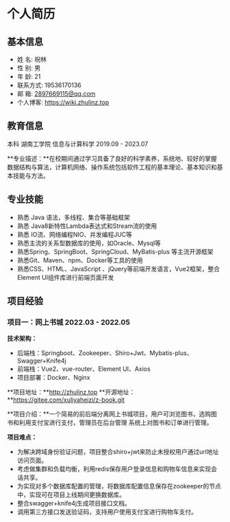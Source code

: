 # 个人简历

## 基本信息

- 姓 名: 祝林 
- 性 别: 男 
- 年 龄: 21 
- 联系方式: 19536170136 
- 邮 箱: 2897669115@qq.com 
- 个人博客: https://wiki.zhulinz.top

## 教育信息

本科	湖南工学院 	信息与计算科学 	2019.09 - 2023.07

**专业描述：**在校期间通过学习具备了良好的科学素养，系统地、较好的掌握数据结构与算法，计算机网络、操作系统包括软件工程的基本理论、基本知识和基本技能与方法。

## 专业技能

- 熟悉 Java 语法，多线程、集合等基础框架 
- 熟悉 Java8新特性Lambda表达式和Stream流的使用 
- 熟悉 IO流、网络编程NIO、并发编程JUC等 
- 熟悉主流的关系型数据库的使用，如Oracle、Mysql等 
- 熟悉Spring、SpringBoot、SpringCloud、MyBatis-plus 等主流开源框架 
- 熟悉Git、Maven、npm、Docker等工具的使用 
- 熟悉CSS、HTML、JavaScript 、jQuery等前端开发语言，Vue2框架，整合Element UI组件库进行前端页面开发

## 项目经验 

### 项目一：网上书城 					2022.03 - 2022.05

**技术架构：**

- 后端栈：Springboot、Zookeeper、Shiro+Jwt、Mybatis-plus、Swagger+Knife4j 
- 前端栈：Vue2、vue-router、Element UI、Axios
- 项目部署：Docker、Nginx

**项目地址：**http://zhulinz.top 		**开源地址：**https://gitee.com/xuliyaheizi/z-book.git 

**项目介绍：**一个简易的前后端分离网上书城项目，用户可浏览图书，选购图书和利用支付宝进行支付，管理员在后台管理 系统上对图书和订单进行管理。 

**项目难点：** 

- 为解决跨域身份验证问题，项目整合shiro+jwt来防止未授权用户通过url地址访问页面。 
- 考虑做集群和负载均衡，利用redis保存用户登录信息和购物车信息来实现会话共享。 
- 为实现对多个数据库配置的管理，将数据库配置信息保存在zookeeper的节点中，实现可在项目上线期间更换数据库。 
- 整合swagger+knife4j生成项目接口文档。 
- 调用第三方接口发送验证码，支持用户使用支付宝进行购物车支付。

